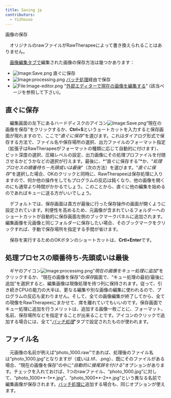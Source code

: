 ```yaml
---
title: Saving jp
contributors:
  - Yz2house
---
```


<div class="pagetitle">

画像の保存

</div>

　オリジナルのrawファイルがRawTherapeeによって書き換えられることはありません。

　[画像編集タブで](the_image_editor_tab/jp)編集された画像の保存方法は幾つかあります：

- ![Image:Save.png](Save.png "Image:Save.png") 直ぐに保存
- ![Image:processing.png](processing.png "Image:processing.png")
  [バッチ処理](the_batch_queue/jp)経由で保存
- ![<File:Image-editor.png>](Image-editor.png "File:Image-editor.png")
  "[外部エディターで現在の画像を編集する](edit_current_image_in_external_editor/jp)"
  (該当ページを参照して下さい)。

## 直ぐに保存

　編集画面の左下にあるハードディスクのアイコン![Image:Save.png](Save.png "Image:Save.png")“現在の画像を保存”をクリックするか、**Ctrl+S**というョートカットを入力すると保存画面が現れますので、ここで“*直ぐに保存*”を選びます。これはダイアログ形式で保存する方法で、ファイル名や保存場所の選択、出力ファイルのフォーマット指定（拡張子はRawTherapeeがフォーマットの種類に応じて自動的に付けます）、ビット深度の選択、圧縮レベルの設定、出力画像にその処理プロファイルを付随させるかどうかなどの選択が行えます。最後に、*“直ぐに保存する”*か、“*処理プロセスの順番待ち－先頭或いは最後*”（次の方法）を選びます。“*直ぐに保存*”を選択した場合、OKのクリックと同時に、RawTherapeeは保存処理に入りますので、何か他の操作をしてもプログラムの反応は鈍くなり、他の画像を開くのにも通常より時間がかかるでしょう。このことから、直ぐに他の編集を始めるのであればキューに送る方がいいでしょう。

　デフォルトでは、保存画面は貴方が最後に行った保存操作の画面が開くように設定されています。利便性を高めるため、元画像が含まれているフォルダーへのショートカットが自動的に保存画面左側のブックマークパネルに追加されます。　編集画像を元画像と同じフォルダーに保存したい場合、そのブックマークをクリックすれば、手動で保存場所を指定する手間が省けます。

　保存を実行するためのOKボタンのショートカットは、**Crtl+Enter**です。

## 処理プロセスの順番待ち‐先頭或いは最後

　ギヤのアイコン![Image:processing.png](processing.png "Image:processing.png")“*現在の画像をキュー処理に追加*”をクリックするか、“現在の画像を保存”の*保存*画面で、“キュー処理の最初/最後に追加”を選択すると、編集画像は現像処理を待つ列に保持されます。従って、引き続きCPUの能力の大半は、更なる編集や別な画像の編集に使われるので、プログラムの反応も変わりません。そして、全ての画像編集が終了してから、全ての現像をRawTherapeeにまかせて、席を離れていてもいいのです。保存画面でキュー処理に追加を行うメリットは、追加する画像一枚ごとに、フォーマット、名前、保存場所などを指定することが出来ることです。アイコンのクリックで追加する場合には、全て“*[バッチ処理](the_batch_queue/jp)*”タブで設定されたものが使われます。

## ファイル名

　元画像の名前が例えば“photo_1000.raw”であれば、処理後のファイル名は“photo_1000.jpg”となりますが（或いは.tif、.png）、既にそのファイルがある場合、“現在の画像を保存”の中に“*自動的に接尾辞を付ける*”オプションがあります。チェックを入れておけば、1つのrawファイル、“photo_1000.jpg”に対して、“photo_1000**-1**.jpg”、“photo_1000**-2**.jpg”という異なる名前で編集画像が保存されます。[バッチ処理に](the_batch_queue/jp)追加する場合も、同じオプションが使えます。
